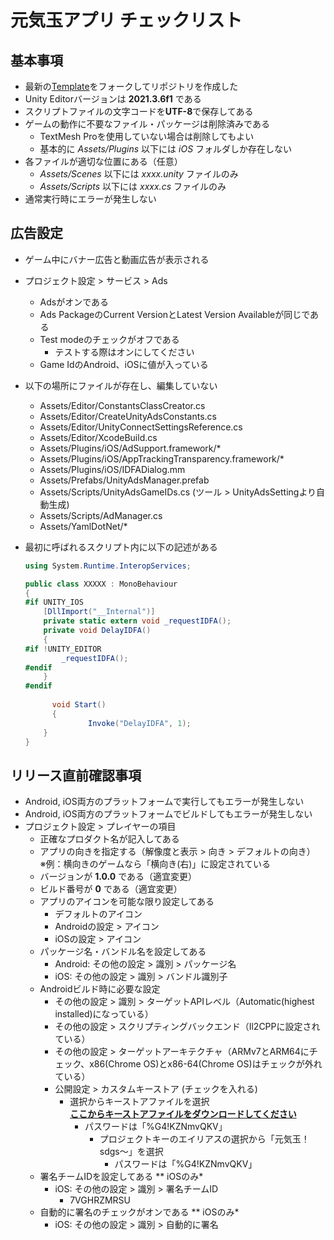 # 元気玉アプリ チェックリスト



## 基本事項

- 最新の[Template](https://bitbucket.org/garhi-sdgs/template/src/master/)をフォークしてリポジトリを作成した
- Unity Editorバージョンは **2021.3.6f1** である
- スクリプトファイルの文字コードを**UTF-8**で保存してある
- ゲームの動作に不要なファイル・パッケージは削除済みである
  - TextMesh Proを使用していない場合は削除してもよい
  - 基本的に *Assets/Plugins* 以下には *iOS* フォルダしか存在しない
- 各ファイルが適切な位置にある（任意）
  - *Assets/Scenes* 以下には *xxxx.unity* ファイルのみ
  - *Assets/Scripts* 以下には *xxxx.cs* ファイルのみ
- 通常実行時にエラーが発生しない



## 広告設定

- ゲーム中にバナー広告と動画広告が表示される

- プロジェクト設定 > サービス > Ads

  - Adsがオンである
  - Ads PackageのCurrent VersionとLatest Version Availableが同じである
  - Test modeのチェックがオフである
    - テストする際はオンにしてください
  - Game IdのAndroid、iOSに値が入っている

- 以下の場所にファイルが存在し、編集していない

  - Assets/Editor/ConstantsClassCreator.cs
  - Assets/Editor/CreateUnityAdsConstants.cs
  - Assets/Editor/UnityConnectSettingsReference.cs
  - Assets/Editor/XcodeBuild.cs
  - Assets/Plugins/iOS/AdSupport.framework/*
  - Assets/Plugins/iOS/AppTrackingTransparency.framework/*
  - Assets/Plugins/iOS/IDFADialog.mm
  - Assets/Prefabs/UnityAdsManager.prefab
  - Assets/Scripts/UnityAdsGameIDs.cs (ツール > UnityAdsSettingより自動生成)
  - Assets/Scripts/AdManager.cs
  - Assets/YamlDotNet/*

- 最初に呼ばれるスクリプト内に以下の記述がある

  ```c#
  using System.Runtime.InteropServices;
  
  public class XXXXX : MonoBehaviour
  {
  #if UNITY_IOS
      [DllImport("__Internal")]
      private static extern void _requestIDFA();
      private void DelayIDFA()
      {
  #if !UNITY_EDITOR
          _requestIDFA();
  #endif
      }
  #endif
    	
    	void Start()
  		{
  				Invoke("DelayIDFA", 1);
      }
  }
  ```

  

## リリース直前確認事項

- Android, iOS両方のプラットフォームで実行してもエラーが発生しない
- Android, iOS両方のプラットフォームでビルドしてもエラーが発生しない
- プロジェクト設定 > プレイヤーの項目
  - 正確なプロダクト名が記入してある
  - アプリの向きを指定する（解像度と表示 > 向き > デフォルトの向き）<br>
  ※例：横向きのゲームなら「横向き(右)」に設定されている
  - バージョンが **1.0.0** である（適宜変更）
  - ビルド番号が **0** である（適宜変更）
  - アプリのアイコンを可能な限り設定してある
    - デフォルトのアイコン
    - Androidの設定 > アイコン
    - iOSの設定 > アイコン
  - パッケージ名・バンドル名を設定してある
    - Android: その他の設定 > 識別 > パッケージ名
    - iOS: その他の設定 > 識別 > バンドル識別子
  - Androidビルド時に必要な設定
    - その他の設定 > 識別 > ターゲットAPIレベル（Automatic(highest installed)になっている）
    - その他の設定 > スクリプティングバックエンド（Il2CPPに設定されている）
    - その他の設定 > ターゲットアーキテクチャ（ARMv7とARM64にチェック、x86(Chrome OS)とx86-64(Chrome OS)はチェックが外れている）
    - 公開設定 > カスタムキーストア (チェックを入れる)
      - 選択からキーストアファイルを選択<br>
      [**ここからキーストアファイルをダウンロードしてください**](https://drive.google.com/file/d/1p56WvSfQdkMEB1EDDrAJhWAnEQ4MI4xu/view?usp=sharing)
        - パスワードは「%G4!KZNmvQKV」
          - プロジェクトキーのエイリアスの選択から「元気玉！sdgs～」を選択
            - パスワードは「%G4!KZNmvQKV」
  - 署名チームIDを設定してある ** iOSのみ*
    - iOS: その他の設定 > 識別 > 署名チームID
      - 7VGHRZMRSU
  - 自動的に署名のチェックがオンである ** iOSのみ*
    - iOS: その他の設定 > 識別 > 自動的に署名


